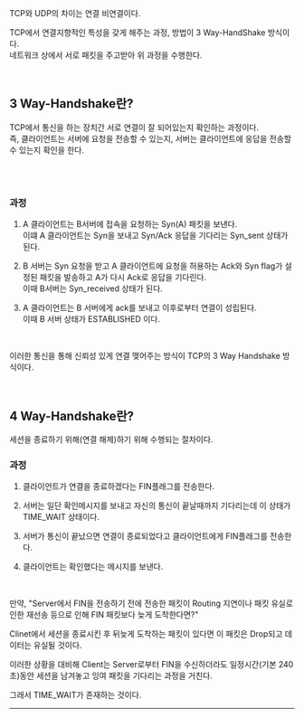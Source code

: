TCP와 UDP의 차이는 연결 비연결이다. </br>

TCP에서 연결지향적인 특성을 갖게 해주는 과정, 방법이 3 Way-HandShake 방식이다. </br> 
네트워크 상에서 서로 패킷을 주고받아 위 과정을 수행한다. </br>



</br>

## 3 Way-Handshake란?
TCP에서 통신을 하는 장치간 서로 연결이 잘 되어있는지 확인하는 과정이다. </br>
즉, 클라이언트는 서버에 요청을 전송할 수 있는지, 서버는 클라이언트에 응답을 전송할 수 있는지 확인을 한다.</br>

</br>
</br>

### 과정
1. A 클라이언트는 B서버에 접속을 요청하는 Syn(A) 패킷을 보낸다.</br>
이떄 A 클라이언트는 Syn을 보내고 Syn/Ack 응답을 기다리는 Syn_sent 상태가 된다. </br>

2. B 서버는 Syn 요청을 받고 A 클라이언트에 요청을 허용하는 Ack와 Syn flag가 설정된 패킷을 발송하고 A가 다시 Ack로 응답을 기다린다. </br>
이때 B서버는 Syn_received 상태가 된다. </br>

3. A 클라이언트는 B 서버에게 ack를 보내고 이후로부터 연결이 성립된다. </br>
이때 B 서버 상태가 ESTABLISHED 이다. </br>

</br>

이러한 통신을 통해 신뢰성 있게 연결 맺어주는 방식이 TCP의 3 Way Handshake 방식이다. </br>

</br>

## 4 Way-Handshake란?
세션을 종료하기 위해(연결 해제)하기 위해 수행되는 절차이다. </br>

### 과정
1. 클라이언트가 연결을 종료하겠다는 FIN플래그를 전송한다. </br>

2. 서버는 일단 확인메시지를 보내고 자신의 통신이 끝날때까지 기다리는데 이 상태가 TIME_WAIT 상태이다. </br>

3. 서버가 통신이 끝났으면 연결이 종료되었다고 클라이언트에게 FIN플래그를 전송한다. </br>

4. 클라이언트는 확인했다는 메시지를 보낸다. </br>

</br>

만약, "Server에서 FIN을 전송하기 전에 전송한 패킷이 Routing 지연이나 패킷 유실로 인한 재선송 등으로 인해 FIN 패킷보다 늦게 도착한다면?" </br>

Clinet에서 세션을 종료시킨 후 뒤늦게 도착하는 패킷이 있다면 이 패킷은 Drop되고 데이터는 유실될 것이다. </br>

이러한 상황을 대비해 Client는 Server로부터 FIN을 수신하더라도 일정시간(기본 240초)동안 세션을 남겨놓고 잉여 패킷을 기다리는 과정을 거친다. </br>

그래서 TIME_WAIT가 존재하는 것이다. </br>

---------------------------------------------------------------------------------------------------
</br>
</br>
</br>

